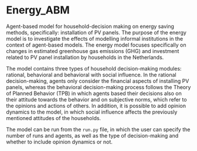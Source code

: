 # Energy_ABM
Agent-based model for household-decision making on energy saving methods, specifically: installation of PV panels.
The purpose of the energy model is to investigate the effects of modelling informal institutions in the context of agent-based models. The energy model focuses specifically on changes in estimated greenhouse gas emissions (GHG) and investment related to PV panel installation by households in the Netherlands.

The model contains three types of household decision-making modules: rational, behavioral and behavioral with social influence. In the rational decision-making, agents only consider the financial aspects of installing PV panels, whereas the behavioral decision-making process follows the Theory of Planned Behavior (TPB) in which agents based their decisions also on their attitude towards the behavior and on subjective norms, which refer to the opinions and actions of others. In addition, it is possible to add opinion dynamics to the model, in which social influence affects the previously mentioned attitudes of the households.

The model can be run from the `run.py` file, in which the user can specify the number of runs and agents, as well as the type of decision-making and whether to include opinion dynamics or not.
